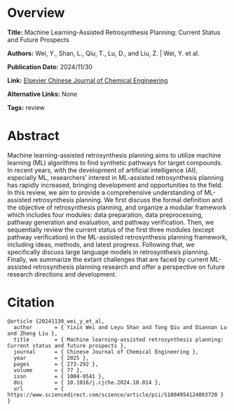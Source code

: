 # Overview
**Title:**
Machine Learning-Assisted Retrosynthesis Planning: Current Status and Future Prospects

**Authors:**
Wei, Y., Shan, L., Qiu, T., Lu, D., and Liu, Z. |
Wei, Y. et al.

**Publication Date:**
2024/11/30

**Link:**
[Elsevier Chinese Journal of Chemical Engineering](https://www.sciencedirect.com/science/article/pii/S1004954124003720)

**Alternative Links:**
None

**Tags:**
review


# Abstract
Machine learning-assisted retrosynthesis planning aims to utilize machine learning (ML) algorithms to find synthetic pathways for target compounds.
In recent years, with the development of artificial intelligence (AI), especially ML, researchers’ interest in ML-assisted retrosynthesis planning has rapidly increased, bringing development and opportunities to the field.
In this review, we aim to provide a comprehensive understanding of ML-assisted retrosynthesis planning.
We first discuss the formal definition and the objective of retrosynthesis planning, and organize a modular framework which includes four modules: data preparation, data preprocessing, pathway generation and evaluation, and pathway verification.
Then, we sequentially review the current status of the first three modules (except pathway verification) in the ML-assisted retrosynthesis planning framework, including ideas, methods, and latest progress.
Following that, we specifically discuss large language models in retrosynthesis planning.
Finally, we summarize the extant challenges that are faced by current ML-assisted retrosynthesis planning research and offer a perspective on future research directions and development.


# Citation
```
@article {20241130_wei_y_et_al,
  author       = { Yixin Wei and Leyu Shan and Tong Qiu and Diannan Lu and Zheng Liu },
  title        = { Machine learning-assisted retrosynthesis planning: Current status and future prospects },
  journal      = { Chinese Journal of Chemical Engineering },
  year         = { 2025 },
  pages        = { 273-292 },
  volume       = { 77 },
  issn         = { 1004-9541 },
  doi          = { 10.1016/j.cjche.2024.10.014 },
  url          = { https://www.sciencedirect.com/science/article/pii/S1004954124003720 }
}
```
